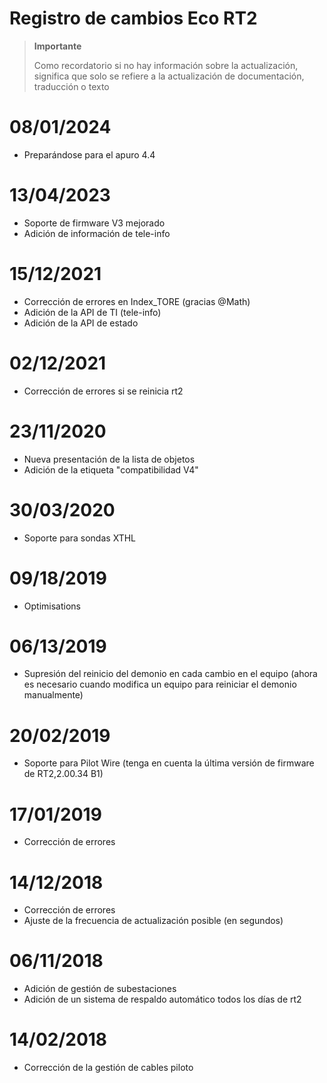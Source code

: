 # Registro de cambios Eco RT2

>**Importante**
>
>Como recordatorio si no hay información sobre la actualización, significa que solo se refiere a la actualización de documentación, traducción o texto

# 08/01/2024

- Preparándose para el apuro 4.4

# 13/04/2023

- Soporte de firmware V3 mejorado
- Adición de información de tele-info

# 15/12/2021

- Corrección de errores en Index_TORE (gracias @Math)
- Adición de la API de TI (tele-info)
- Adición de la API de estado

# 02/12/2021

- Corrección de errores si se reinicia rt2

# 23/11/2020

- Nueva presentación de la lista de objetos
- Adición de la etiqueta "compatibilidad V4"

# 30/03/2020

- Soporte para sondas XTHL

# 09/18/2019

- Optimisations

# 06/13/2019

- Supresión del reinicio del demonio en cada cambio en el equipo (ahora es necesario cuando modifica un equipo para reiniciar el demonio manualmente)

# 20/02/2019

- Soporte para Pilot Wire (tenga en cuenta la última versión de firmware de RT2,2.00.34 B1)

# 17/01/2019

- Corrección de errores

# 14/12/2018

- Corrección de errores
- Ajuste de la frecuencia de actualización posible (en segundos)

# 06/11/2018

- Adición de gestión de subestaciones
- Adición de un sistema de respaldo automático todos los días de rt2

# 14/02/2018

- Corrección de la gestión de cables piloto
